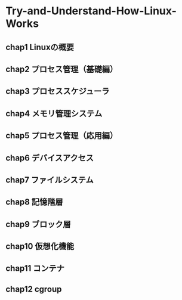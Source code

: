 # Try-and-Understand-How-Linux-Works

## chap1 Linuxの概要

## chap2 プロセス管理（基礎編）

## chap3 プロセススケジューラ

## chap4 メモリ管理システム

## chap5 プロセス管理（応用編）

## chap6 デバイスアクセス

## chap7 ファイルシステム

## chap8 記憶階層

## chap9 ブロック層

## chap10 仮想化機能

## chap11 コンテナ

## chap12 cgroup